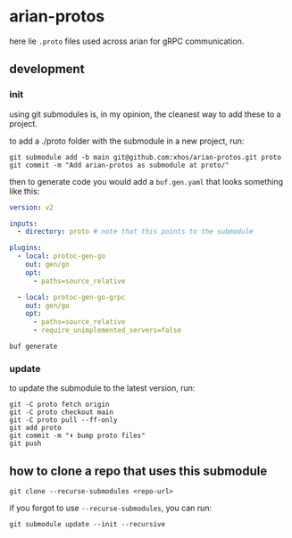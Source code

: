 # arian-protos

here lie `.proto` files used across arian for gRPC communication.

## development

### init

using git submodules is, in my opinion, the cleanest way to add these to a project.

to add a ./proto folder with the submodule in a new project, run:

```shell
git submodule add -b main git@github.com:xhos/arian-protos.git proto
git commit -m "Add arian-protos as submodule at proto/"
```

then to generate code you would add a `buf.gen.yaml` that looks something like this:

```yaml
version: v2

inputs:
  - directory: proto # note that this points to the submodule

plugins:
  - local: protoc-gen-go
    out: gen/go
    opt:
      - paths=source_relative

  - local: protoc-gen-go-grpc
    out: gen/go
    opt:
      - paths=source_relative
      - require_unimplemented_servers=false
```

```shell
buf generate
```

### update

to update the submodule to the latest version, run:

```shell
git -C proto fetch origin
git -C proto checkout main
git -C proto pull --ff-only
git add proto
git commit -m "⬆️ bump proto files"
git push
```

## how to clone a repo that uses this submodule

```shell
git clone --recurse-submodules <repo-url>
```

if you forgot to use `--recurse-submodules`, you can run:

```shell
git submodule update --init --recursive
```
